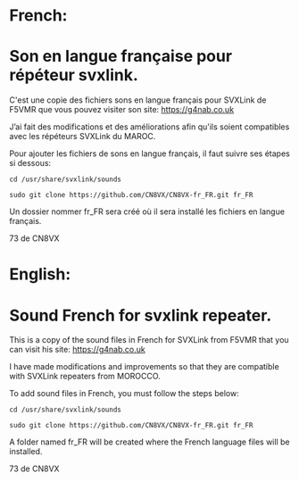 # French:
# Son en langue française pour répéteur svxlink.
C'est une copie des fichiers sons en langue français pour SVXLink de F5VMR que vous pouvez visiter son site: https://g4nab.co.uk 

J’ai fait des modifications et des améliorations afin qu'ils soient compatibles avec les répéteurs SVXLink du MAROC.

Pour ajouter les fichiers de sons en langue français, il faut suivre ses étapes si dessous:
```
cd /usr/share/svxlink/sounds
```
```
sudo git clone https://github.com/CN8VX/CN8VX-fr_FR.git fr_FR
```
Un dossier nommer fr_FR sera créé où il sera installé les fichiers en langue français.

73 de CN8VX      

# English:
# Sound French for svxlink repeater.
This is a copy of the sound files in French for SVXLink from F5VMR that you can visit his site: https://g4nab.co.uk

I have made modifications and improvements so that they are compatible with SVXLink repeaters from MOROCCO.

To add sound files in French, you must follow the steps below:
```
cd /usr/share/svxlink/sounds
```
```
sudo git clone https://github.com/CN8VX/CN8VX-fr_FR.git fr_FR
```
A folder named fr_FR will be created where the French language files will be installed.

73 de CN8VX
